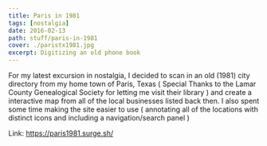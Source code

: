 ```yaml
---
title: Paris in 1981
tags: [nostalgia]
date: 2016-02-13
path: stuff/paris-in-1981
cover: ./paristx1981.jpg
excerpt: Digitizing an old phone book
---
```


For my latest excursion in nostalgia, I decided to scan in an old (1981) city directory from my home town of Paris, Texas ( Special Thanks to the Lamar County Genealogical Society for letting me visit their library )
and create a interactive map from all of the local businesses listed back then. I also spent some time making the site easier to use ( annotating all of the locations with distinct icons and including a navigation/search panel )

Link: https://paris1981.surge.sh/